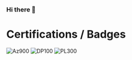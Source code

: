 ### Hi there 👋


# Certifications / Badges
![Az900](![microsoft-certified-azure-fundamentals](https://user-images.githubusercontent.com/99099314/222844696-4562cb1a-bb94-4aa8-b346-0cdf41dc54c1.png)
) ![DP100](![microsoft-certified-azure-data-scientist-associate](https://user-images.githubusercontent.com/99099314/222844724-642bd474-33c0-4203-a610-2cbae6878b2a.png)
) ![PL300](![microsoft-certified-power-bi-data-analyst-associate](https://user-images.githubusercontent.com/99099314/222844782-e4c86c95-375e-4faf-98a7-eb8ee8415395.png)
)
